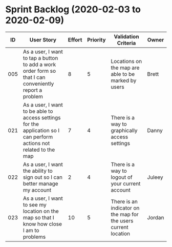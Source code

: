# Sprint Backlog (2020-02-03 to 2020-02-09)

| ID | User Story | Effort | Priority | Validation Criteria | Owner |
|----|------------|--------|----------|---------------------|-------|
|005 |As a user, I want to tap a button to add a work order form so that I can conveniently report a problem|8|5|Locations on the map are able to be marked by users|Brett|
|021 |As a user, I want to be able to access settings for the application so I can perform actions not related to the map|7|4|There is a way to graphically access settings|Danny|
|022 |As a user, I want the ability to sign out so I can better manage my account|2|4|There is a way to logout of your current account|Juleey|
|023 |As a user, I want to see my location on the map so that I know how close I am to problems|10|5|There is an indicator on the map for the users current location|Jordan|

